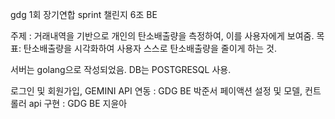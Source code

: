 gdg 1회 장기연합 sprint 챌린지 6조 BE

주제 : 거래내역을 기반으로 개인의 탄소배출량을 측정하여, 이를 사용자에게 보여줌. 
목표: 탄소배출량을 시각화하여 사용자 스스로 탄소배출량을 줄이게 하는 것. 

서버는 golang으로 작성되었음. 
DB는 POSTGRESQL 사용. 

로그인 및 회원가입, GEMINI API 연동 : GDG BE 박준서
페이액션 설정 및 모델, 컨트롤러 api 구현 : GDG BE 지윤아
